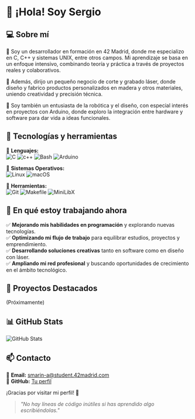 # 👋 ¡Hola! Soy Sergio

## 💻 Sobre mí

📍 Soy un desarrollador en formación en 42 Madrid, donde me especializo en C, C++ y sistemas UNIX, entre otros campos. Mi aprendizaje se basa en un enfoque intensivo, combinando teoría y práctica a través de proyectos reales y colaborativos.

🔧 Además, dirijo un pequeño negocio de corte y grabado láser, donde diseño y fabrico productos personalizados en madera y otros materiales, uniendo creatividad y precisión técnica.

🤖 Soy también un entusiasta de la robótica y el diseño, con especial interés en proyectos con Arduino, donde exploro la integración entre hardware y software para dar vida a ideas funcionales.

## 🚀 Tecnologías y herramientas  

🔹 **Lenguajes:**  
![C](https://img.shields.io/badge/C-%2300599C.svg?style=for-the-badge&logo=c&logoColor=white)
![c++](https://img.shields.io/badge/C++-%2300599C.svg?style=for-the-badge&logo=c%2B%2B&logoColor=white)
![Bash](https://img.shields.io/badge/Bash-%23121011.svg?style=for-the-badge&logo=gnu-bash&logoColor=white)
![Arduino](https://img.shields.io/badge/Arduino-%2300979D.svg?style=for-the-badge&logo=arduino&logoColor=white)

🔹 **Sistemas Operativos:**  
![Linux](https://img.shields.io/badge/Linux-%23FCC624.svg?style=for-the-badge&logo=linux&logoColor=black)
![macOS](https://img.shields.io/badge/macOS-%23999999.svg?style=for-the-badge&logo=apple&logoColor=white)

🔹 **Herramientas:**  
![Git](https://img.shields.io/badge/Git-%23F05032.svg?style=for-the-badge&logo=git&logoColor=white)
![Makefile](https://img.shields.io/badge/Makefile-%23121011.svg?style=for-the-badge)
![MiniLibX](https://img.shields.io/badge/MiniLibX-%2300599C.svg?style=for-the-badge)

## 🎯 En qué estoy trabajando ahora  
✅ **Mejorando mis habilidades en programación** y explorando nuevas tecnologías.  
✅ **Optimizando mi flujo de trabajo** para equilibrar estudios, proyectos y emprendimiento.  
✅ **Desarrollando soluciones creativas** tanto en software como en diseño con láser.  
✅ **Ampliando mi red profesional** y buscando oportunidades de crecimiento en el ámbito tecnológico.  

## 📌 Proyectos Destacados  

(Próximamente)

## 📊 GitHub Stats  
![GitHub Stats](https://github-readme-stats.vercel.app/api?username=sermaal11&show_icons=true&theme=radical)

## 📫 Contacto  
📌 **Email:** [smarin-a@student.42madrid.com](mailto:smarin-a@student.42madrid.com)  
📌 **GitHub:** [Tu perfil](https://github.com/sermaal11)

¡Gracias por visitar mi perfil! 🚀

> _"No hay líneas de código inútiles si has aprendido algo escribiéndolas."_ 
